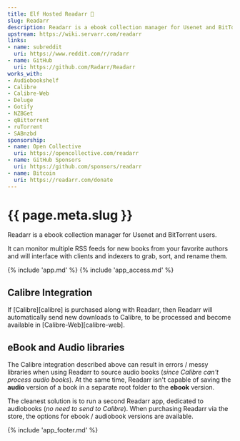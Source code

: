 ```yaml
---
title: Elf Hosted Readarr 🧝
slug: Readarr
description: Readarr is a ebook collection manager for Usenet and BitTorrent users
upstream: https://wiki.servarr.com/readarr
links:
- name: subreddit
  uri: https://www.reddit.com/r/radarr
- name: GitHub
  uri: https://github.com/Radarr/Readarr
works_with:
- Audiobookshelf
- Calibre
- Calibre-Web
- Deluge
- Gotify
- NZBGet
- qBittorrent
- ruTorrent
- SABnzbd
sponsorship: 
- name: Open Collective
  uri: https://opencollective.com/readarr
- name: GitHub Sponsors
  uri: https://github.com/sponsors/readarr
- name: Bitcoin
  uri: https://readarr.com/donate
---
```


# {{ page.meta.slug }}

Readarr is a ebook collection manager for Usenet and BitTorrent users.

It can monitor multiple RSS feeds for new books from your favorite authors and will interface with clients and indexers to grab, sort, and rename them.

{% include 'app.md' %}
{% include 'app_access.md' %}

## Calibre Integration

If [Calibre][calibre] is purchased along with Readarr, then Readarr will automatically send new downloads to Calibre, to be processed and become available in [Calibre-Web][calibre-web].

## eBook and Audio libraries

The Calibre integration described above can result in errors / messy libraries when using Readarr to source audio books (*since Calibre can't process audio books*). At the same time, Readarr isn't capable of saving the **audio** version of a book in a separate root folder to the **ebook** version. 

The cleanest solution is to run a second Readarr app, dedicated to audiobooks (*no need to send to Calibre*). When purchasing Readarr via the store, the options for ebook / audiobook versions are available.

{% include 'app_footer.md' %}